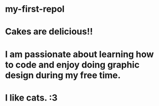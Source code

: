 # my-first-repol
# Cakes are delicious!! 
# I am passionate about learning how to code and enjoy doing graphic design during my free time.
# I like cats. :3
 